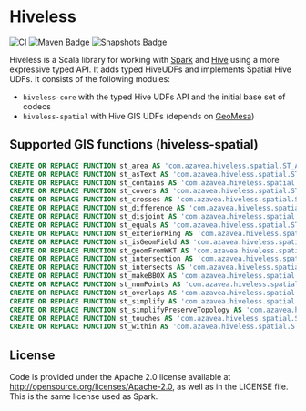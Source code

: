 # Hiveless

[![CI](https://github.com/azavea/hiveless/actions/workflows/ci.yml/badge.svg)](https://github.com/azavea/hiveless/actions/workflows/ci.yml)
[![Maven Badge](https://img.shields.io/maven-central/v/com.azavea/hiveless-core_2.12?color=blue)](https://search.maven.org/search?q=g:com.azavea%20and%20hiveless)
[![Snapshots Badge](https://img.shields.io/nexus/s/https/oss.sonatype.org/com.azavea/hiveless-core_2.12)](https://oss.sonatype.org/content/repositories/snapshots/com/azavea/hiveless-core_2.12/)

Hiveless is a Scala library for working with [Spark](https://spark.apache.org/) and [Hive](https://hive.apache.org/) using a more expressive typed API.
It adds typed HiveUDFs and implements Spatial Hive UDFs. It consists of the following modules:

* `hiveless-core` with the typed Hive UDFs API and the initial base set of codecs
* `hiveless-spatial` with Hive GIS UDFs (depends on [GeoMesa](https://github.com/locationtech/geomesa))

## Supported GIS functions (hiveless-spatial)

```sql
CREATE OR REPLACE FUNCTION st_area AS 'com.azavea.hiveless.spatial.ST_Area';
CREATE OR REPLACE FUNCTION st_asText AS 'com.azavea.hiveless.spatial.ST_AsText';
CREATE OR REPLACE FUNCTION st_contains AS 'com.azavea.hiveless.spatial.ST_Contains';
CREATE OR REPLACE FUNCTION st_covers AS 'com.azavea.hiveless.spatial.ST_Covers';
CREATE OR REPLACE FUNCTION st_crosses AS 'com.azavea.hiveless.spatial.ST_Crosses';
CREATE OR REPLACE FUNCTION st_difference AS 'com.azavea.hiveless.spatial.ST_Difference';
CREATE OR REPLACE FUNCTION st_disjoint AS 'com.azavea.hiveless.spatial.ST_Disjoint';
CREATE OR REPLACE FUNCTION st_equals AS 'com.azavea.hiveless.spatial.ST_Equals';
CREATE OR REPLACE FUNCTION st_exteriorRing AS 'com.azavea.hiveless.spatial.ST_ExteriorRing';
CREATE OR REPLACE FUNCTION st_isGeomField AS 'com.azavea.hiveless.spatial.ST_IsGeomField';
CREATE OR REPLACE FUNCTION st_geomFromWKT AS 'com.azavea.hiveless.spatial.ST_GeomFromWKT';
CREATE OR REPLACE FUNCTION st_intersection AS 'com.azavea.hiveless.spatial.ST_Intersection';
CREATE OR REPLACE FUNCTION st_intersects AS 'com.azavea.hiveless.spatial.ST_Intersects';
CREATE OR REPLACE FUNCTION st_makeBBOX AS 'com.azavea.hiveless.spatial.ST_MakeBBOX';
CREATE OR REPLACE FUNCTION st_numPoints AS 'com.azavea.hiveless.spatial.ST_NumPoints';
CREATE OR REPLACE FUNCTION st_overlaps AS 'com.azavea.hiveless.spatial.ST_Overlaps';
CREATE OR REPLACE FUNCTION st_simplify AS 'com.azavea.hiveless.spatial.ST_Simplify';
CREATE OR REPLACE FUNCTION st_simplifyPreserveTopology AS 'com.azavea.hiveless.spatial.ST_SimplifyPreserveTopology';
CREATE OR REPLACE FUNCTION st_touches AS 'com.azavea.hiveless.spatial.ST_Touches';
CREATE OR REPLACE FUNCTION st_within AS 'com.azavea.hiveless.spatial.ST_Within';
```

## License
Code is provided under the Apache 2.0 license available at http://opensource.org/licenses/Apache-2.0,
as well as in the LICENSE file. This is the same license used as Spark.
